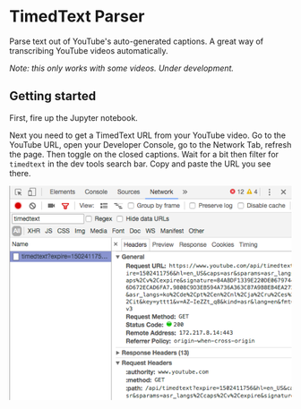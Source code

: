 # TimedText Parser

Parse text out of YouTube's auto-generated captions. A great way of transcribing YouTube videos automatically.

*Note: this only works with some videos. Under development.*

## Getting started

First, fire up the Jupyter notebook.

Next you need to get a TimedText URL from your YouTube video. Go to the YouTube URL, open your Developer Console, go to the Network Tab, refresh the page. Then toggle on the closed captions. Wait for a bit then filter for `timedtext` in the dev tools search bar. Copy and paste the URL you see there.

![demonstration](img/timedtext-network-tab.png)
